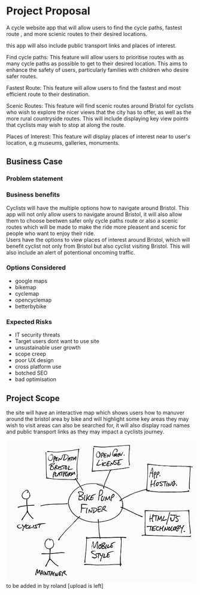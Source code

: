# Project Proposal
A cycle website app that will allow users to find the cycle paths, fastest route , and more scienic routes to their desired locations.
 
this app will also include public transport links and places of interest.
<!---route with the lowest inclines--->

Find cycle paths:
This feature will allow users to prioritise routes with as many cycle paths as possible to get to their desired location. This aims to enhance the safety of users, particularly families with children who desire safer routes.

Fastest Route:
This feature will allow users to find the fastest and most efficient route to their destination. 

Scenic Routes:
This feature will find scenic routes around Bristol for cyclists who wish to explore the nicer views that the city has to offer, as well as the more rural countryside routes. This will include displaying key view points that cyclists may wish to stop at along the route.

Places of Interest: 
This feature will display places of interest near to user's location, e.g museums, galleries, monuments.
<!--- 
Lowest Inclanes:
this feature will allow users to find the routes with lowest incline to their destination
 -->


## Business Case
<!--will people use it? is it financially viable? how do you implement it? --->

### Problem statement



### Business benefits
Cyclists will have the multiple options how to navigate around Bristol. 
This app will not only allow users to navigate around Bristol, it will also allow them to choose beetwen safer only cycle paths route or also a scenic routes which will be made to make the ride more pleasent and scenic for people who want to enjoy their ride.  
Users have the options to view places of interest around Bristol, which will benefit cyclist not only from Bristol but also cyclist visiting Bristol. 
This will also include an alert of potentional oncoming traffic. 



### Options Considered
- google maps
- bikemap
- cyclemap
- opencyclemap
- betterbybike

### Expected Risks
- IT security threats
- Target users dont want to use site
- unsustainable user growth
- scope creep
- poor UX design
- cross platform use 
- botched SEO
- bad optimisation 

## Project Scope
the site will have an interactive map which shows users how to manuver around the bristol area by bike and will highlight some key areas they may wish to visit areas can also be searched for, it will also display road names and public transport links as they may impact a cyclists journey.

![Insert your Context Diagram Here](images/context.png)
to be added in by roland [upload is left]